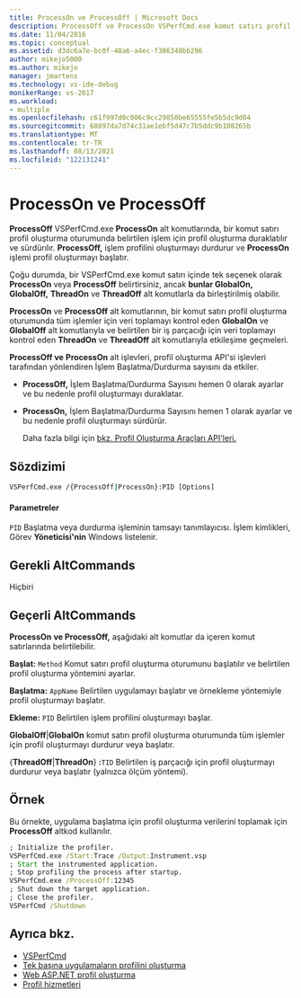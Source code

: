 ```yaml
---
title: ProcessOn ve ProcessOff | Microsoft Docs
description: ProcessOff ve ProcessOn VSPerfCmd.exe komut satırı profil oluşturma oturumunda belirtilen işlem için profil oluşturmayı duraklatma ve sürdürme hakkında bilgi edinmek.
ms.date: 11/04/2016
ms.topic: conceptual
ms.assetid: d3dc6a7e-bc0f-48a6-a4ec-f386348bb296
author: mikejo5000
ms.author: mikejo
manager: jmartens
ms.technology: vs-ide-debug
monikerRange: vs-2017
ms.workload:
- multiple
ms.openlocfilehash: c61f997d0c006c9cc29850be65555fe5b5dc9d04
ms.sourcegitcommit: 68897da7d74c31ae1ebf5d47c7b5ddc9b108265b
ms.translationtype: MT
ms.contentlocale: tr-TR
ms.lasthandoff: 08/13/2021
ms.locfileid: "122131241"
---
```

# <a name="processon-and-processoff"></a>ProcessOn ve ProcessOff
**ProcessOff** VSPerfCmd.exe **ProcessOn** alt komutlarında, bir komut satırı profil oluşturma oturumunda belirtilen işlem için profil oluşturma duraklatılır ve sürdürılır. **ProcessOff,** işlem profilini oluşturmayı durdurur ve **ProcessOn** işlemi profil oluşturmayı başlatır.

 Çoğu durumda, bir VSPerfCmd.exe komut satırı içinde tek seçenek olarak **ProcessOn** veya **ProcessOff** belirtirsiniz, ancak **bunlar GlobalOn,** **GlobalOff,** **ThreadOn** ve **ThreadOff** alt komutlarla da birleştirilmiş olabilir.

 **ProcessOn** ve **ProcessOff** alt komutlarının, bir komut satırı profil oluşturma oturumunda tüm işlemler için veri toplamayı kontrol eden **GlobalOn** ve **GlobalOff** alt komutlarıyla ve belirtilen bir iş parçacığı için veri toplamayı kontrol eden **ThreadOn** ve **ThreadOff** alt komutlarıyla etkileşime geçmeleri.

 **ProcessOff ve** **ProcessOn** alt işlevleri, profil oluşturma API'si işlevleri tarafından yönlendiren İşlem Başlatma/Durdurma sayısını da etkiler.

- **ProcessOff,** İşlem Başlatma/Durdurma Sayısını hemen 0 olarak ayarlar ve bu nedenle profil oluşturmayı duraklatar.

- **ProcessOn,** İşlem Başlatma/Durdurma Sayısını hemen 1 olarak ayarlar ve bu nedenle profil oluşturmayı sürdürür.

  Daha fazla bilgi için [bkz. Profil Oluşturma Araçları API'leri.](../profiling/profiling-tools-apis.md)

## <a name="syntax"></a>Sözdizimi

```cmd
VSPerfCmd.exe /{ProcessOff|ProcessOn}:PID [Options]

```

#### <a name="parameters"></a>Parametreler
 `PID` Başlatma veya durdurma işleminin tamsayı tanımlayıcısı. İşlem kimlikleri, Görev **Yöneticisi'nin** Windows listelenir.

## <a name="required-subcommands"></a>Gerekli AltCommands
 Hiçbiri

## <a name="valid-subcommands"></a>Geçerli AltCommands
 **ProcessOn** **ve ProcessOff,** aşağıdaki alt komutlar da içeren komut satırlarında belirtilebilir.

 **Başlat:** `Method` Komut satırı profil oluşturma oturumunu başlatılır ve belirtilen profil oluşturma yöntemini ayarlar.

 **Başlatma:** `AppName` Belirtilen uygulamayı başlatır ve örnekleme yöntemiyle profil oluşturmayı başlatır.

 **Ekleme:** `PID` Belirtilen işlem profilini oluşturmayı başlar.

 **GlobalOff**&#124;**GlobalOn** komut satırı profil oluşturma oturumunda tüm işlemler için profil oluşturmayı durdurur veya başlatır.

 {**ThreadOff**&#124;**ThreadOn**} **:**`TID` Belirtilen iş parçacığı için profil oluşturmayı durdurur veya başlatır (yalnızca ölçüm yöntemi).

## <a name="example"></a>Örnek
 Bu örnekte, uygulama başlatma için profil oluşturma verilerini toplamak için **ProcessOff** altkod kullanılır.

```cmd
; Initialize the profiler.
VSPerfCmd.exe /Start:Trace /Output:Instrument.vsp
; Start the instrumented application.
; Stop profiling the process after startup.
VSPerfCmd.exe /ProcessOff:12345
; Shut down the target application.
; Close the profiler.
VSPerfCmd /Shutdown

```

## <a name="see-also"></a>Ayrıca bkz.
- [VSPerfCmd](../profiling/vsperfcmd.md)
- [Tek başına uygulamaların profilini oluşturma](../profiling/command-line-profiling-of-stand-alone-applications.md)
- [Web ASP.NET profil oluşturma](../profiling/command-line-profiling-of-aspnet-web-applications.md)
- [Profil hizmetleri](../profiling/command-line-profiling-of-services.md)

